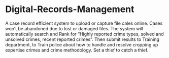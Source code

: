# Digital-Records-Management
A case record efficient system to upload or capture file cales online. Cases won’t be abandoned due to lost or damaged files.  The system will automatically search and Rank for “Highly reported crime types, solved and unsolved crimes, recent reported crimes”. Then submit results to Training department, to Train police about how to handle and resolve cropping up expertise crimes and crime methodology.  Set a thief to catch a thief.

